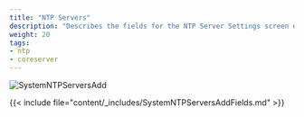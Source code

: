 ```yaml
---
title: "NTP Servers"
description: "Describes the fields for the NTP Server Settings screen on TrueNAS CORE."
weight: 20
tags:
- ntp
- coreserver
---
```


![SystemNTPServersAdd](/images/CORE/System/SystemNTPServersAdd.png "Adding a new NTP Server")

{{< include file="content/_includes/SystemNTPServersAddFields.md" >}}
